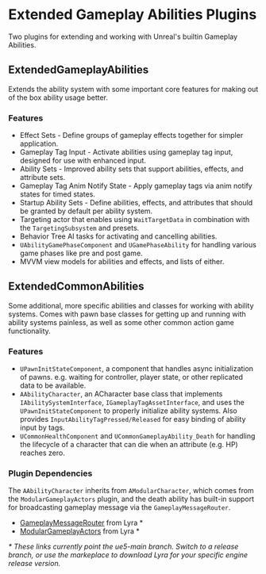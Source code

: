 # Extended Gameplay Abilities Plugins

Two plugins for extending and working with Unreal's builtin Gameplay Abilities.


## ExtendedGameplayAbilities

Extends the ability system with some important core features for making out of the box ability usage better.

### Features

- Effect Sets - Define groups of gameplay effects together for simpler application.
- Gameplay Tag Input - Activate abilities using gameplay tag input, designed for use with enhanced input.
- Ability Sets - Improved ability sets that support abilities, effects, and attribute sets.
- Gameplay Tag Anim Notify State - Apply gameplay tags via anim notify states for timed states.
- Startup Ability Sets - Define abilities, effects, and attributes that should be granted by default per ability system.
- Targeting actor that enables using `WaitTargetData` in combination with the `TargetingSubsystem` and presets.
- Behavior Tree AI tasks for activating and cancelling abilities.
- `UAbilityGamePhaseComponent` and `UGamePhaseAbility` for handling various game phases like pre and post game.
- MVVM view models for abilities and effects, and lists of either.


## ExtendedCommonAbilities

Some additional, more specific abilities and classes for working with ability systems. Comes with pawn base classes for
getting up and running with ability systems painless, as well as some other common action game functionality.

### Features

- `UPawnInitStateComponent`, a component that handles async initialization of pawns. e.g. waiting for controller,
    player state, or other replicated data to be available.
- `AAbilityCharacter`, an ACharacter base class that implements `IAbilitySystemInterface`, `IGameplayTagAssetInterface`,
    and uses the `UPawnInitStateComponent` to properly initialize ability systems. Also provides
    `InputAbilityTagPressed/Released` for easy binding of ability input by tags.
- `UCommonHealthComponent` and `UCommonGameplayAbility_Death` for handling the lifecycle of a character that can
    die when an attribute (e.g. HP) reaches zero.

### Plugin Dependencies

The `AAbilityCharacter` inherits from `AModularCharacter`, which comes from the `ModularGameplayActors` plugin, and the
death ability has built-in support for broadcasting gameplay message via the `GameplayMessageRouter`.

- [GameplayMessageRouter](https://github.com/EpicGames/UnrealEngine/tree/ue5-main/Samples/Games/Lyra/Plugins/GameplayMessageRouter) from Lyra \*
- [ModularGameplayActors](https://github.com/EpicGames/UnrealEngine/tree/ue5-main/Samples/Games/Lyra/Plugins/ModularGameplayActors) from Lyra \*

_\* These links currently point the ue5-main branch. Switch to a release branch, or use the markeplace to download Lyra for your specific engine release version._

